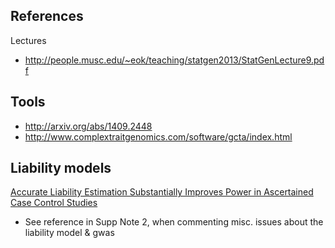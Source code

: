 
## References

Lectures

* http://people.musc.edu/~eok/teaching/statgen2013/StatGenLecture9.pdf

## Tools

* http://arxiv.org/abs/1409.2448
* http://www.complextraitgenomics.com/software/gcta/index.html

## Liability models

[Accurate Liability Estimation Substantially Improves Power in Ascertained Case Control Studies](http://arxiv.org/abs/1409.2448)

* See reference in Supp Note 2, when commenting misc. issues about the liability model & gwas

